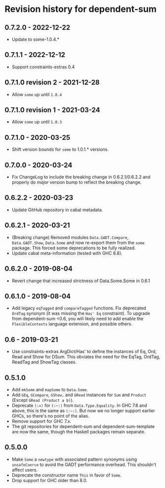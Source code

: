# Revision history for dependent-sum

## 0.7.2.0 - 2022-12-22

* Update to some-1.0.4.*

## 0.7.1.1 - 2022-12-12

* Support constraints-extras 0.4

## 0.7.1.0 revision 2 - 2021-12-28

* Allow `some` up until `1.0.4`

## 0.7.1.0 revision 1 - 2021-03-24

* Allow `some` up until `1.0.3`

## 0.7.1.0 - 2020-03-25

* Shift version bounds for `some` to 1.0.1.* versions.

## 0.7.0.0 - 2020-03-24

* Fix ChangeLog to include the breaking change in 0.6.2.1/0.6.2.2 and properly do *major* version bump to reflect the breaking change.

## 0.6.2.2 - 2020-03-23

* Update GitHub repository in cabal metadata.

## 0.6.2.1 - 2020-03-21

* (Breaking change) Removed modules `Data.GADT.Compare`, `Data.GADT.Show`, `Data.Some` and now re-export them from the `some` package. This forced some deprecations to be fully realized.
* Update cabal meta-information (tested with GHC 8.8).

## 0.6.2.0 - 2019-08-04

* Revert change that increased strictness of Data.Some.Some in 0.6.1

## 0.6.1.0 - 2019-08-04

* Add legacy `eqTagged` and `compareTagged` functions. Fix deprecated `OrdTag` synonym (it was missing the `Has' Eq` constraint). To upgrade from dependent-sum <0.6, you will likely need to add enable the `FlexibleContexts` language extension, and possible others.

## 0.6 - 2019-03-21

* Use constraints-extras ArgDict/Has' to define the instances of Eq, Ord, Read and Show for DSum.
  This obviates the need for the EqTag, OrdTag, ReadTag and ShowTag classes.

## 0.5.1.0

* Add `mkSome` and `mapSome` to `Data.Some`.
* Add `GEq`, `GCompare`, `GShow,` and `GRead` instances for `Sum` and `Product` (Except `GRead (Product a b)`).
* Deprecate `(:=)` for `(:~:)` from `Data.Type.Equality`.
  In GHC 7.8 and above, this is the same as `(:~:)`.
  But now we no longer support earlier GHCs, so there's no point of the alias.
* Remove support for GHC 7.x.
* The git repositories for dependent-sum and dependent-sum-template are now the same, though the Haskell packages remain separate.

## 0.5.0.0

* Make `Some` a `newtype` with associated pattern synonyms using `unsafeCoerce`
  to avoid the GADT performance overhead. This shouldn't affect users.
* Deprecate the constructor name `This` in favor of `Some`.
* Drop support for GHC older than 8.0.
